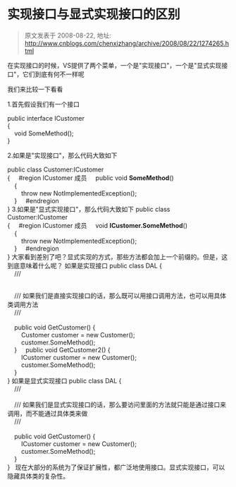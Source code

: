 # 实现接口与显式实现接口的区别 
> 原文发表于 2008-08-22, 地址: http://www.cnblogs.com/chenxizhang/archive/2008/08/22/1274265.html 


在实现接口的时候，VS提供了两个菜单，一个是"实现接口"，一个是"显式实现接口"，它们到底有何不一样呢

 我们来比较一下看看

 1.首先假设我们有一个接口

 public interface ICustomer  
{  
    void SomeMethod();  
}

 2.如果是"实现接口"，那么代码大致如下

 public class Customer:ICustomer  
{     #region ICustomer 成员     public void **SomeMethod**()  
    {  
        throw new NotImplementedException();  
    }     #endregion  
} 3.如果是"显式实现接口"，那么代码大致如下 public class Customer:ICustomer  
{     #region ICustomer 成员     void **ICustomer.SomeMethod**()  
    {  
        throw new NotImplementedException();  
    }     #endregion  
} 大家看到差别了吧？显式实现的方式，那些方法都会加上一个前缀的。但是，这到底意味着什么呢？ 如果是实现接口 public class DAL {  
    /// <summary>  
    /// 如果我们是直接实现接口的话，那么既可以用接口调用方法，也可以用具体类调用方法  
    /// </summary>  
    public void GetCustomer() {  
        Customer customer = new Customer();  
        customer.SomeMethod();  
    }     public void GetCustomer2() {  
        ICustomer customer = new Customer();  
        customer.SomeMethod();  
    }  
} 如果是显式实现接口 public class DAL {  
    /// <summary>  
    /// 如果我们是显式实现接口的话，那么要访问里面的方法就只能是通过接口来调用，而不能通过具体类来做  
    /// </summary>  
    public void GetCustomer() {  
        ICustomer customer = new Customer();  
        customer.SomeMethod();  
    }  
}   现在大部分的系统为了保证扩展性，都广泛地使用接口。显式实现接口，可以隐藏具体类的复杂性。 

































